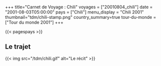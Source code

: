 +++
title="Carnet de Voyage : Chili"
voyages = ["20010804_chili"]
date = "2001-08-03T05:00:00"
pays = ["Chili"]
menu_display = "Chili 2001"
thumbnail="tdm/chili-stamp.png"
country_summary=true
tour-du-monde = ["Tour du monde 2001"]
+++

{{< pagespays >}}
## Le trajet
{{< img src="/tdm/chili.gif" alt="Le récit" >}}